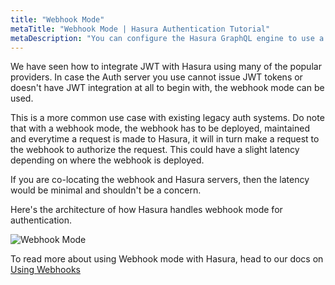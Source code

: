```yaml
---
title: "Webhook Mode"
metaTitle: "Webhook Mode | Hasura Authentication Tutorial"
metaDescription: "You can configure the Hasura GraphQL engine to use a webhook to authenticate all incoming requests to the Hasura GraphQL engine server."
---
```


We have seen how to integrate JWT with Hasura using many of the popular providers. In case the Auth server you use cannot issue JWT tokens or doesn't have JWT integration at all to begin with, the webhook mode can be used. 

This is a more common use case with existing legacy auth systems. Do note that with a webhook mode, the webhook has to be deployed, maintained and everytime a request is made to Hasura, it will in turn make a request to the webhook to authorize the request. This could have a slight latency depending on where the webhook is deployed.

If you are co-locating the webhook and Hasura servers, then the latency would be minimal and shouldn't be a concern.

Here's the architecture of how Hasura handles webhook mode for authentication.

![Webhook Mode](https://graphql-engine-cdn.hasura.io/learn-hasura/assets/graphql-hasura-authentication/webhook-mode-database.png)

To read more about using Webhook mode with Hasura, head to our docs on [Using Webhooks](https://hasura.io/docs/latest/graphql/core/auth/authentication/webhook/)